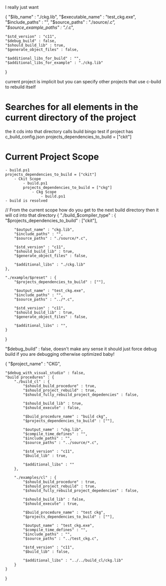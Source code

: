 I really just want 


{
    "$lib_name" : "./ckg.lib",
    "$executable_name" : "test_ckg.exe",
    "$include_paths" : "",
    "$source_paths" : "./source/*.c",
    "$source_example_paths" : "./*.c",

    "$std_version" : "c11",
    "$debug_build" : false,
    "$should_build_lib" : true,
    "$generate_object_files" : false,

    "$additional_libs_for_build" : "",
    "$additional_libs_for_example" : "./ckg.lib"
}

current project is implicit but you can specify other projects that use c-build to rebuild itself

# Searches for all elements in the current directory of the project
the it cds into that directory calls build bingo
test if project has c_build_config.json
projects_dependencies_to_build = ["ckit"]




# Current Project Scope
    - build.ps1
    projects_dependencies_to_build = ["ckit"]
        - Ckit Scope
            - build.ps1
            projects_dependencies_to_build = ["ckg"]
                - Ckg Scope
                    - build.ps1
    - build is resolved


// From the current scope how do you get to the next build directory then it will cd into that directory
{
    "./build_$compiler_type" : {
        "$projects_dependencies_to_build" : ["ckit"],

        "$output_name" : "ckg.lib",
        "$include_paths" : "",
        "$source_paths" : "./source/*.c",

        "$std_version" : "c11",
        "$should_build_lib" : true,
        "$generate_object_files" : false,

        "$additional_libs" : "./ckg.lib"
    },

    "./example/$preset" : {
        "$projects_dependencies_to_build" : [""],

        "$output_name" : "test_ckg.exe",
        "$include_paths" : "",
        "$source_paths" : "../*.c",

        "$std_version" : "c11",
        "$should_build_lib" : true,
        "$generate_object_files" : false,

        "$additional_libs" : "",
    }
}

"$debug_build" : false,
doesn't make any sense it should just force debug build if you are debugging otherwise optimized baby!


{
    "$project_name" : "CKG",

    "$debug_with_visual_studio" : false,
    "build procedures" : {
        "./build_cl" : {
            "$should_build_procedure" : true,
            "$should_project_rebuild" : true,
            "$should_fully_rebuild_project_depedencies" : false,

            "$should_build_lib" : true,
            "$should_execute" : false,

            "$build_procedure_name" : "build ckg",
            "$projects_dependencies_to_build" : [""],

            "$output_name" : "ckg.lib",
            "$compile_time_defines" : "",
            "$include_paths" : "",
            "$source_paths" : "../source/*.c",

            "$std_version" : "c11",
            "$build_lib" : true,

            "$additional_libs" : ""
        },

        "./examples/cl" : {
            "$should_build_procedure" : true,
            "$should_project_rebuild" : true,
            "$should_fully_rebuild_project_depedencies" : false,

            "$should_build_lib" : false,
            "$should_execute" : true,

            "$build_procedure_name" : "test ckg",
            "$projects_dependencies_to_build" : [""],

            "$output_name" : "test_ckg.exe",
            "$compile_time_defines" : "",
            "$include_paths" : "",
            "$source_paths" : "../test_ckg.c",

            "$std_version" : "c11",
            "$build_lib" : false,

            "$additional_libs" : "../../build_cl/ckg.lib"
        }
    }
}